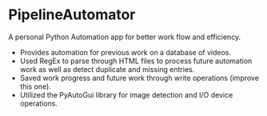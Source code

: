 # PipelineAutomator

A personal Python Automation app for better work flow and efficiency.

- Provides automation for previous work on a database of videos.
- Used RegEx to parse through HTML files to process future automation work as well as detect duplicate and missing entries.
- Saved work progress and future work through write operations (improve this one).
- Utilized the PyAutoGui library for image detection and I/O device operations.
